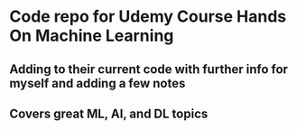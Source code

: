 # Code repo for Udemy Course Hands On Machine Learning

## Adding to their current code with further info for myself and adding a few notes

## Covers great ML, AI, and DL topics